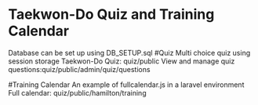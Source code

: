 # Taekwon-Do Quiz and Training Calendar
Database can be set up using DB_SETUP.sql
#Quiz
Multi choice quiz using session storage
Taekwon-Do Quiz: quiz/public
View and manage quiz questions:quiz/public/admin/quiz/questions

#Training Calendar
An example of fullcalendar.js in a laravel environment
Full calendar: quiz/public/hamilton/training
